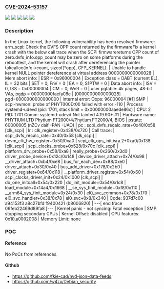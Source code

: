 ### [CVE-2024-53157](https://cve.mitre.org/cgi-bin/cvename.cgi?name=CVE-2024-53157)
![](https://img.shields.io/static/v1?label=Product&message=Linux&color=blue)
![](https://img.shields.io/static/v1?label=Version&message=&color=brightgreen)
![](https://img.shields.io/static/v1?label=Version&message=4.4%20&color=brightgreen)
![](https://img.shields.io/static/v1?label=Version&message=8cb7cf56c9fe5412de238465b27ef35b4d2801aa%20&color=brightgreen)
![](https://img.shields.io/static/v1?label=Vulnerability&message=n%2Fa&color=blue)

### Description

In the Linux kernel, the following vulnerability has been resolved:firmware: arm_scpi: Check the DVFS OPP count returned by the firmwareFix a kernel crash with the below call trace when the SCPI firmwarereturns OPP count of zero.dvfs_info.opp_count may be zero on some platforms during the reboottest, and the kernel will crash after dereferencing the pointer tokcalloc(info->count, sizeof(*opp), GFP_KERNEL).  |  Unable to handle kernel NULL pointer dereference at virtual address 0000000000000028  |  Mem abort info:  |    ESR = 0x96000004  |    Exception class = DABT (current EL), IL = 32 bits  |    SET = 0, FnV = 0  |    EA = 0, S1PTW = 0  |  Data abort info:  |    ISV = 0, ISS = 0x00000004  |    CM = 0, WnR = 0  |  user pgtable: 4k pages, 48-bit VAs, pgdp = 00000000faefa08c  |  [0000000000000028] pgd=0000000000000000  |  Internal error: Oops: 96000004 [#1] SMP  |  scpi-hwmon: probe of PHYT000D:00 failed with error -110  |  Process systemd-udevd (pid: 1701, stack limit = 0x00000000aaede86c)  |  CPU: 2 PID: 1701 Comm: systemd-udevd Not tainted 4.19.90+ #1  |  Hardware name: PHYTIUM LTD Phytium FT2000/4/Phytium FT2000/4, BIOS  |  pstate: 60000005 (nZCv daif -PAN -UAO)  |  pc : scpi_dvfs_recalc_rate+0x40/0x58 [clk_scpi]  |  lr : clk_register+0x438/0x720  |  Call trace:  |   scpi_dvfs_recalc_rate+0x40/0x58 [clk_scpi]  |   devm_clk_hw_register+0x50/0xa0  |   scpi_clk_ops_init.isra.2+0xa0/0x138 [clk_scpi]  |   scpi_clocks_probe+0x528/0x70c [clk_scpi]  |   platform_drv_probe+0x58/0xa8  |   really_probe+0x260/0x3d0  |   driver_probe_device+0x12c/0x148  |   device_driver_attach+0x74/0x98  |   __driver_attach+0xb4/0xe8  |   bus_for_each_dev+0x88/0xe0  |   driver_attach+0x30/0x40  |   bus_add_driver+0x178/0x2b0  |   driver_register+0x64/0x118  |   __platform_driver_register+0x54/0x60  |   scpi_clocks_driver_init+0x24/0x1000 [clk_scpi]  |   do_one_initcall+0x54/0x220  |   do_init_module+0x54/0x1c8  |   load_module+0x14a4/0x1668  |   __se_sys_finit_module+0xf8/0x110  |   __arm64_sys_finit_module+0x24/0x30  |   el0_svc_common+0x78/0x170  |   el0_svc_handler+0x38/0x78  |   el0_svc+0x8/0x340  |  Code: 937d7c00 a94153f3 a8c27bfd f9400421 (b8606820)  |  ---[ end trace 06feb22469d89fa8 ]---  |  Kernel panic - not syncing: Fatal exception  |  SMP: stopping secondary CPUs  |  Kernel Offset: disabled  |  CPU features: 0x10,a0002008  |  Memory Limit: none

### POC

#### Reference
No PoCs from references.

#### Github
- https://github.com/fkie-cad/nvd-json-data-feeds
- https://github.com/w4zu/Debian_security

